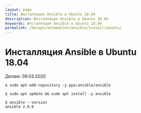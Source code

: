 ```yaml
---
layout: page
title: Инсталляция Ansible в Ubuntu 18.04
description: Инсталляция Ansible в Ubuntu 18.04
keywords: Инсталляция Ansible в Ubuntu 18.04
permalink: /devops/automation/ansible/install/ubuntu/
---
```


# Инсталляция Ansible в Ubuntu 18.04

Делаю: 09.03.2020

    $ sudo apt-add-repository -y ppa:ansible/ansible

    $ sudo apt update && sudo apt install -y ansible

    $ ansible --version
    ansible 2.9.6
